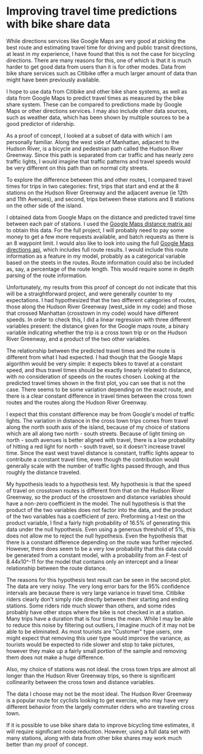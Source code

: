Improving travel time predictions with bike share data
======================================================

While directions services like Google Maps are very good at picking the best route and estimating travel time for driving and public transit directions, at least in my experience, I have found that this is not the case for bicycling directions.
There are many reasons for this, one of which is that it is much harder to get good data from users than it is for other modes.
Data from bike share services such as Citibike offer a much larger amount of data than might have been previously available.

I hope to use data from Citibike and other bike share systems, as well as data from Google Maps to predict travel times as measured by the bike share system.
These can be compared to predictions made by Google Maps or other directions services.
I may also include other data sources, such  as weather data, which has been shown by multiple sources to be a good predictor of ridership.

As a proof of concept, I looked at a subset of data with which I am personally familiar.
Along the west side of Manhattan, adjacent to the Hudson River, is a bicycle and pedestrian path called the Hudson River Greenway.
Since this path is separated from car traffic and has nearly zero traffic lights, I would imagine that traffic patterns and travel speeds would be very different on this path than on normal city streets.

To explore the difference between this and other routes, I compared travel times for trips in two categories: first, trips that start and end at the 8 stations on the Hudson River Greenway and the adjacent avenue (ie 12th and 11th Avenues), and second, trips between these stations and 8 stations on the other side of the island.

I obtained data from Google Maps on the distance and predicted travel time between each pair of stations.
I used the [Google Maps distance matrix api](https://developers.google.com/maps/documentation/distance-matrix/intro) to obtain this data.
For the full project, I will probably need to pay some money to get a few more requests available, and batch requests as there is an 8 waypoint limit.
I would also like to look into using the full [Google Maps directions api](https://developers.google.com/maps/documentation/directions/intro), which includes full route results.
I would include this route information as a feature in my model, probably as a categorical variable based on the steets in the routes.
Route information could also be included as, say, a percentage of the route length.
This would require some in depth parsing of the route information.

Unfortunately, my results from this proof of concept do not indicate that this will be a straightforward project, and were generally counter to my expectations.
I had hypothesized that the two different categories of routes, those along the Hudson River Greenway (west_side in my code) and those that crossed Manhattan (crosstown in my code) would have different speeds.
In order to check this, I did a linear regression with three different variables present: the distance given for the Google maps route, a binary variable indicating whether the trip is a cross town trip or on the Hudson River Greenway, and a product of the two other variables.

The relationship between the predicted travel times and the route is different from what I had expected.
I had though that the Google Maps algorithm would be very simple: it expects bikes to travel at a constant speed, and thus travel times should be exactly linearly related to distance, with no consideration of speeds on the routes chosen.
Looking at the predicted travel times shown in the first plot, you can see that is not the case.
There seems to be some variation depending on the exact route, and there is a clear constant difference in travel times between the cross town routes and the routes along the Hudson River Greenway.

I expect that this constant difference may be from Google's model of traffic lights.
The variation in distance in the cross town trips comes from travel along the north south axis of the island, because of my choice of stations which are all along two north - south streets.
Because of light timing on north - south avenues is better aligned with travel, there is a low probability of hitting a red light for north - south travel, so it doesn't increase travel time.
Since the east west travel distance is constant, traffic lights appear to contribute a constant travel time, even though the contribution would generally scale with the number of traffic lights passed through, and thus roughly the distance traveled.


My hypothesis leads to a hypothesis test.
My hypothesis is that the speed of travel on crosstown routes is different from that on the Hudson River Greenway, so the product of the crosstown and distance variables should have a non-zero coefficient in the model.
The null hypothesis is that the product of the two variables does not factor into the data, and the product of the two variables has a coefficient of zero.
Preforming a t-test on the product variable, I find a fairly high probability of 16.5% of generating this data under the null hypothesis.
Even using a generous threshold of 5%, this does not allow me to reject the null hypothesis.
Even the hypothesis that there is a constant difference depending on the route was further rejected.
However, there does seem to be a very low probability that this data could be generated from a constant model, with a probability from an F-test of 8.44x10^-11 for the model that contains only an intercept and a linear relationship between the route distance.

The reasons for this hypothesis test result can be seen in the second plot. The data are very noisy.
The very long error bars for the 95% confidence intervals are because there is very large variance in travel time.
Citibike riders clearly don't simply ride directly between their starting and ending stations.
Some riders ride much slower than others, and some rides probably have other stops where the bike is not checked in at a station.
Many trips have a duration that is four times the mean.
While I may be able to reduce this noise by filtering out outliers, I imagine much of it may not be able to be eliminated.
As most tourists are "Customer" type users, one might expect that removing this user type would improve the variance, as tourists would be expected to ride slower and stop to take pictures, however they make up a fairly small portion of the sample and removing them does not make a huge difference.

Also, my choice of stations was not ideal.
the cross town trips are almost all longer than the Hudson River Greenway trips, so there is significant collinearity between the cross town and distance variables.

The data I choose may not be the most ideal.
The Hudson River Greenway is a popular route for cyclists looking to get exercise, who may have very different behavior from the largely commuter riders who are traveling cross town.

If it is possible to use bike share data to improve bicycling time estimates, it will require significant noise reduction.
However, using a full data set with many stations, along with data from other bike shares may work much better than my proof of concept.
